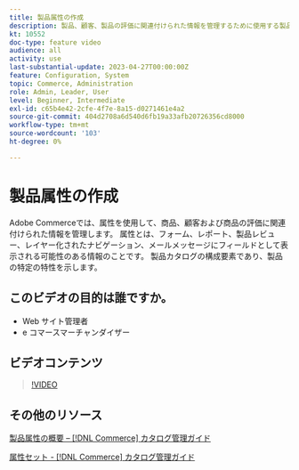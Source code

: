 ```yaml
---
title: 製品属性の作成
description: 製品、顧客、製品の評価に関連付けられた情報を管理するために使用する製品属性を作成する方法を説明します。
kt: 10552
doc-type: feature video
audience: all
activity: use
last-substantial-update: 2023-04-27T00:00:00Z
feature: Configuration, System
topic: Commerce, Administration
role: Admin, Leader, User
level: Beginner, Intermediate
exl-id: c65b4e42-2cfe-4f7e-8a15-d0271461e4a2
source-git-commit: 404d2708a6d540d6fb19a33afb20726356cd8000
workflow-type: tm+mt
source-wordcount: '103'
ht-degree: 0%

---
```


# 製品属性の作成

Adobe Commerceでは、属性を使用して、商品、顧客および商品の評価に関連付けられた情報を管理します。 属性とは、フォーム、レポート、製品レビュー、レイヤー化されたナビゲーション、メールメッセージにフィールドとして表示される可能性のある情報のことです。 製品カタログの構成要素であり、製品の特定の特性を示します。

## このビデオの目的は誰ですか。

- Web サイト管理者
- e コマースマーチャンダイザー

## ビデオコンテンツ

>[!VIDEO](https://video.tv.adobe.com/v/343749?quality=12&learn=on)

## その他のリソース

[ 製品属性の概要 –  [!DNL Commerce]  カタログ管理ガイド ](https://experienceleague.adobe.com/docs/commerce-admin/catalog/product-attributes/product-attributes.html?lang=ja)

[ 属性セット - [!DNL Commerce]  カタログ管理ガイド ](https://experienceleague.adobe.com/docs/commerce-admin/catalog/product-attributes/create/attribute-sets.html?lang=ja)
